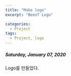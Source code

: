 ```yaml
---
title: "Make logo"
excerpt: "BeeoT Logo"

categories:
  - Project
tags:
  - Project, logo
---
```


##### Saturday, January 07, 2020

Logo를 만들었다.
